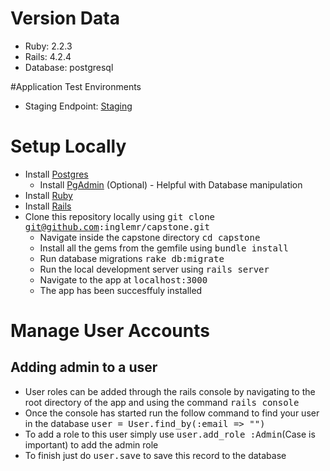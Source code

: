 
# Version Data
  * Ruby: 2.2.3
  * Rails: 4.2.4
  * Database: postgresql

#Application Test Environments

* Staging Endpoint: [Staging](https://gsw-capstone.herokuapp.com/)

# Setup Locally
* Install [Postgres](https://wiki.postgresql.org/wiki/Detailed_installation_guides)
  * Install [PgAdmin](http://www.pgadmin.org/) (Optional) - Helpful with Database manipulation
* Install [Ruby](https://www.ruby-lang.org/en/documentation/installation/)
* Install [Rails](http://guides.railsgirls.com/install)
* Clone this repository locally using <tt>git clone git@github.com:inglemr/capstone.git</tt>
	* Navigate inside the capstone directory <tt>cd capstone</tt>
	* Install all the gems from the gemfile using <tt>bundle install</tt>
	* Run database migrations <tt>rake db:migrate</tt>
	* Run the local development server using <tt>rails server</tt>
	* Navigate to the app at <tt>localhost:3000</tt>
	* The app has been succesffuly installed

# Manage User Accounts

## Adding admin to a user

* User roles can be added through the rails console by navigating to the root directory of the app and using the command <tt>rails console</tt>
* Once the console has started run the follow command to find your user in the database <tt>user = User.find_by(:email => "<email>")</tt>
* To add a role to this user simply use <tt>user.add_role :Admin</tt>(Case is important) to add the admin role
* To finish just do <tt>user.save</tt> to save this record to the database

